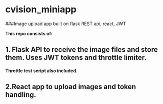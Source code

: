 # cvision_miniapp
###Image upload app built on flask REST api, react, JWT

**This repo consists of:**
## 1. Flask API to receive the image files and store them. Uses JWT tokens and throttle limiter.
  #### Throttle test script also included.
  
  
## 2.React app to upload images and token handling.
